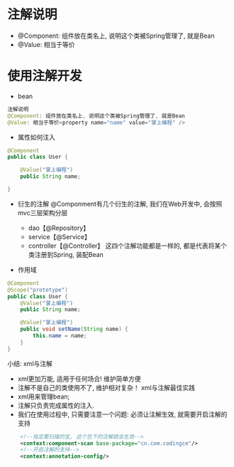 # 注解说明
- @Component: 组件放在类名上, 说明这个类被Spring管理了, 就是Bean
- @Value: 相当于等价<property name="name" value="掌上编程" />
# 使用注解开发
- bean
```java
注解说明
@Component: 组件放在类名上, 说明这个类被Spring管理了, 就是Bean
@Value: 相当于等价<property name="name" value="掌上编程" />
```
- 属性如何注入
```java
@Component
public class User {

    @Value("掌上编程")
    public String name;

}
```
- 衍生的注解
@Componment有几个衍生的注解, 我们在Web开发中, 会按照mvc三层架构分层
    - dao【@Repository】
    - service【@Service】
    - controller【@Controller】
    这四个注解功能都是一样的, 都是代表将某个类注册到Spring, 装配Bean

- 作用域
```java
@Component
@Scope("prototype")
public class User {
    @Value("掌上编程")
    public String name;

    @Value("掌上编程")
    public void setName(String name) {
        this.name = name;
    }
}
```

小结:
xml与注解
- xml更加万能, 适用于任何场合! 维护简单方便
- 注解不是自己的类使用不了, 维护相对复杂！
xml与注解最佳实践
- xml用来管理bean;
- 注解只负责完成属性的注入.
- 我们在使用过程中, 只需要注意一个问题: 必须让注解生效, 就需要开启注解的支持
```xml
    <!--指定要扫描的宝, 这个包下的注解就会生效-->
    <context:component-scan base-package="cn.com.codingce"/>
    <!--开启注解的支持-->
    <context:annotation-config/>
```